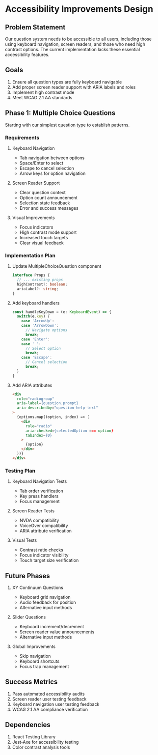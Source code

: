 # Accessibility Improvements Design

## Problem Statement
Our question system needs to be accessible to all users, including those using keyboard navigation, screen readers, and those who need high contrast options. The current implementation lacks these essential accessibility features.

## Goals
1. Ensure all question types are fully keyboard navigable
2. Add proper screen reader support with ARIA labels and roles
3. Implement high contrast mode
4. Meet WCAG 2.1 AA standards

## Phase 1: Multiple Choice Questions
Starting with our simplest question type to establish patterns.

### Requirements
1. Keyboard Navigation
   - Tab navigation between options
   - Space/Enter to select
   - Escape to cancel selection
   - Arrow keys for option navigation

2. Screen Reader Support
   - Clear question context
   - Option count announcement
   - Selection state feedback
   - Error and success messages

3. Visual Improvements
   - Focus indicators
   - High contrast mode support
   - Increased touch targets
   - Clear visual feedback

### Implementation Plan
1. Update MultipleChoiceQuestion component
   ```typescript
   interface Props {
     // ... existing props
     highContrast?: boolean;
     ariaLabel?: string;
   }
   ```

2. Add keyboard handlers
   ```typescript
   const handleKeyDown = (e: KeyboardEvent) => {
     switch(e.key) {
       case 'ArrowUp':
       case 'ArrowDown':
         // Navigate options
         break;
       case 'Enter':
       case ' ':
         // Select option
         break;
       case 'Escape':
         // Cancel selection
         break;
     }
   }
   ```

3. Add ARIA attributes
   ```html
   <div 
     role="radiogroup"
     aria-label={question.prompt}
     aria-describedby="question-help-text"
   >
     {options.map((option, index) => (
       <div
         role="radio"
         aria-checked={selectedOption === option}
         tabIndex={0}
       >
         {option}
       </div>
     ))}
   </div>
   ```

### Testing Plan
1. Keyboard Navigation Tests
   - Tab order verification
   - Key press handlers
   - Focus management

2. Screen Reader Tests
   - NVDA compatibility
   - VoiceOver compatibility
   - ARIA attribute verification

3. Visual Tests
   - Contrast ratio checks
   - Focus indicator visibility
   - Touch target size verification

## Future Phases
1. XY Continuum Questions
   - Keyboard grid navigation
   - Audio feedback for position
   - Alternative input methods

2. Slider Questions
   - Keyboard increment/decrement
   - Screen reader value announcements
   - Alternative input methods

3. Global Improvements
   - Skip navigation
   - Keyboard shortcuts
   - Focus trap management

## Success Metrics
1. Pass automated accessibility audits
2. Screen reader user testing feedback
3. Keyboard navigation user testing feedback
4. WCAG 2.1 AA compliance verification

## Dependencies
1. React Testing Library
2. Jest-Axe for accessibility testing
3. Color contrast analysis tools 